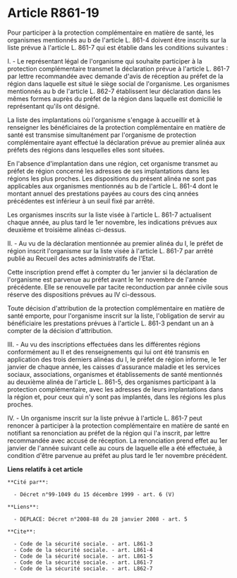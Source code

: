# Article R861-19

Pour participer à la protection complémentaire en matière de santé, les organismes mentionnés au b de l'article L. 861-4
doivent être inscrits sur la liste prévue à l'article L. 861-7 qui est établie dans les conditions suivantes :

I. - Le représentant légal de l'organisme qui souhaite participer à la protection complémentaire transmet la déclaration
prévue à l'article L. 861-7 par lettre recommandée avec demande d'avis de réception au préfet de la région dans laquelle est
situé le siège social de l'organisme. Les organismes mentionnés au  b de l'article L. 862-7 établissent leur déclaration dans
les mêmes formes auprès du préfet de la région dans laquelle est domicilié le représentant qu'ils ont désigné.

La liste des implantations où l'organisme s'engage à accueillir et à renseigner les bénéficiaires de la protection
complémentaire en matière de santé est transmise simultanément par l'organisme de protection complémentaire ayant effectué la
déclaration prévue au premier alinéa aux préfets des régions dans lesquelles elles sont situées.

En l'absence d'implantation dans une région, cet organisme transmet au préfet de région concerné les adresses de ses
implantations dans les régions les plus proches. Les dispositions du présent alinéa ne sont pas applicables aux organismes
mentionnés au b de l'article L. 861-4 dont le montant annuel des prestations payées au cours des cinq années précédentes est
inférieur à un seuil fixé par arrêté.

Les organismes inscrits sur la liste visée à l'article L. 861-7 actualisent chaque année, au plus tard le 1er novembre, les
indications prévues aux deuxième et troisième alinéas ci-dessus.

II. - Au vu de la déclaration mentionnée au premier alinéa du I, le préfet de région inscrit l'organisme sur la liste visée à
l'article L. 861-7 par arrêté publié au Recueil des actes administratifs de l'Etat.

Cette inscription prend effet à compter du 1er janvier si la déclaration de l'organisme est parvenue au préfet avant le 1er
novembre de l'année précédente. Elle se renouvelle par tacite reconduction par année civile sous réserve des dispositions
prévues au IV ci-dessous.

Toute décision d'attribution de la protection complémentaire en matière de santé emporte, pour l'organisme inscrit sur la
liste, l'obligation de servir au bénéficiaire les prestations prévues à l'article L. 861-3 pendant un an à compter de la
décision d'attribution.

III. - Au vu des inscriptions effectuées dans les différentes régions conformément au II et des renseignements qui lui ont
été transmis en application des trois derniers alinéas du I, le préfet de région informe, le 1er janvier de chaque année, les
caisses d'assurance maladie et les services sociaux, associations, organismes et établissements de santé mentionnés au
deuxième alinéa de l'article L. 861-5, des organismes participant à la protection complémentaire, avec les adresses de leurs
implantations dans la région et, pour ceux qui n'y sont pas implantés, dans les régions les plus proches.

IV. - Un organisme inscrit sur la liste prévue à l'article L. 861-7 peut renoncer à participer à la protection complémentaire
en matière de santé en notifiant sa renonciation au préfet de la région qui l'a inscrit, par lettre recommandée avec accusé
de réception. La renonciation prend effet au 1er janvier de l'année suivant celle au cours de laquelle elle a été effectuée,
à condition d'être parvenue au préfet au plus tard le 1er novembre précédent.

**Liens relatifs à cet article**

	**Cité par**:

	  - Décret n°99-1049 du 15 décembre 1999 - art. 6 (V)

	**Liens**:

	  - DEPLACE: Décret n°2008-88 du 28 janvier 2008 - art. 5

	**Cite**:

	  - Code de la sécurité sociale. - art. L861-3
	  - Code de la sécurité sociale. - art. L861-4
	  - Code de la sécurité sociale. - art. L861-5
	  - Code de la sécurité sociale. - art. L861-7
	  - Code de la sécurité sociale. - art. L862-7
